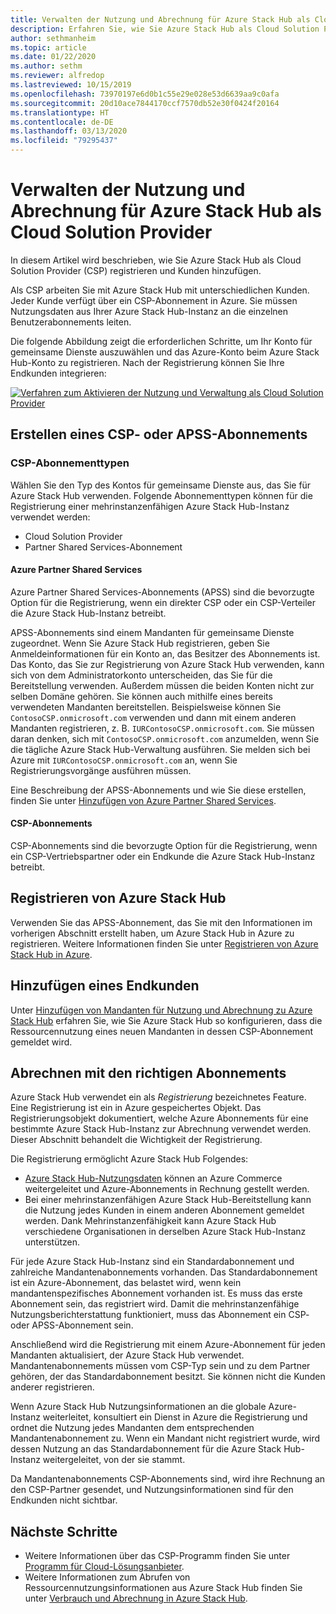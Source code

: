 ```yaml
---
title: Verwalten der Nutzung und Abrechnung für Azure Stack Hub als Cloud Solution Provider
description: Erfahren Sie, wie Sie Azure Stack Hub als Cloud Solution Provider (CSP) registrieren und Kunden für die Abrechnung hinzufügen.
author: sethmanheim
ms.topic: article
ms.date: 01/22/2020
ms.author: sethm
ms.reviewer: alfredop
ms.lastreviewed: 10/15/2019
ms.openlocfilehash: 73970197e6d0b1c55e29e028e53d6639aa9c0afa
ms.sourcegitcommit: 20d10ace7844170ccf7570db52e30f0424f20164
ms.translationtype: HT
ms.contentlocale: de-DE
ms.lasthandoff: 03/13/2020
ms.locfileid: "79295437"
---
```

# <a name="manage-usage-and-billing-for-azure-stack-hub-as-a-cloud-solution-provider"></a>Verwalten der Nutzung und Abrechnung für Azure Stack Hub als Cloud Solution Provider

In diesem Artikel wird beschrieben, wie Sie Azure Stack Hub als Cloud Solution Provider (CSP) registrieren und Kunden hinzufügen.

Als CSP arbeiten Sie mit Azure Stack Hub mit unterschiedlichen Kunden. Jeder Kunde verfügt über ein CSP-Abonnement in Azure. Sie müssen Nutzungsdaten aus Ihrer Azure Stack Hub-Instanz an die einzelnen Benutzerabonnements leiten.

Die folgende Abbildung zeigt die erforderlichen Schritte, um Ihr Konto für gemeinsame Dienste auszuwählen und das Azure-Konto beim Azure Stack Hub-Konto zu registrieren. Nach der Registrierung können Sie Ihre Endkunden integrieren:

[![Verfahren zum Aktivieren der Nutzung und Verwaltung als Cloud Solution Provider](media/azure-stack-add-manage-billing-as-a-csp/process-add-useage-as-a-csp.png "Verfahren zum Aktivieren der Nutzung und Verwaltung als Cloud Solution Provider")](media/azure-stack-add-manage-billing-as-a-csp/process-add-useage-as-a-csp.png#lightbox)

## <a name="create-a-csp-or-apss-subscription"></a>Erstellen eines CSP- oder APSS-Abonnements

### <a name="csp-subscription-types"></a>CSP-Abonnementtypen

Wählen Sie den Typ des Kontos für gemeinsame Dienste aus, das Sie für Azure Stack Hub verwenden. Folgende Abonnementtypen können für die Registrierung einer mehrinstanzenfähigen Azure Stack Hub-Instanz verwendet werden:

- Cloud Solution Provider
- Partner Shared Services-Abonnement

#### <a name="azure-partner-shared-services"></a>Azure Partner Shared Services

Azure Partner Shared Services-Abonnements (APSS) sind die bevorzugte Option für die Registrierung, wenn ein direkter CSP oder ein CSP-Verteiler die Azure Stack Hub-Instanz betreibt.

APSS-Abonnements sind einem Mandanten für gemeinsame Dienste zugeordnet. Wenn Sie Azure Stack Hub registrieren, geben Sie Anmeldeinformationen für ein Konto an, das Besitzer des Abonnements ist. Das Konto, das Sie zur Registrierung von Azure Stack Hub verwenden, kann sich von dem Administratorkonto unterscheiden, das Sie für die Bereitstellung verwenden. Außerdem müssen die beiden Konten nicht zur selben Domäne gehören. Sie können auch mithilfe eines bereits verwendeten Mandanten bereitstellen. Beispielsweise können Sie `ContosoCSP.onmicrosoft.com` verwenden und dann mit einem anderen Mandanten registrieren, z. B. `IURContosoCSP.onmicrosoft.com`. Sie müssen daran denken, sich mit `ContosoCSP.onmicrosoft.com` anzumelden, wenn Sie die tägliche Azure Stack Hub-Verwaltung ausführen. Sie melden sich bei Azure mit `IURContosoCSP.onmicrosoft.com` an, wenn Sie Registrierungsvorgänge ausführen müssen.

Eine Beschreibung der APSS-Abonnements und wie Sie diese erstellen, finden Sie unter [Hinzufügen von Azure Partner Shared Services](/partner-center/shared-services).

#### <a name="csp-subscriptions"></a>CSP-Abonnements

CSP-Abonnements sind die bevorzugte Option für die Registrierung, wenn ein CSP-Vertriebspartner oder ein Endkunde die Azure Stack Hub-Instanz betreibt.

## <a name="register-azure-stack-hub"></a>Registrieren von Azure Stack Hub

Verwenden Sie das APSS-Abonnement, das Sie mit den Informationen im vorherigen Abschnitt erstellt haben, um Azure Stack Hub in Azure zu registrieren. Weitere Informationen finden Sie unter [Registrieren von Azure Stack Hub in Azure](azure-stack-registration.md).

## <a name="add-end-customer"></a>Hinzufügen eines Endkunden

Unter [Hinzufügen von Mandanten für Nutzung und Abrechnung zu Azure Stack Hub](azure-stack-csp-howto-register-tenants.md) erfahren Sie, wie Sie Azure Stack Hub so konfigurieren, dass die Ressourcennutzung eines neuen Mandanten in dessen CSP-Abonnement gemeldet wird.

## <a name="charge-the-right-subscriptions"></a>Abrechnen mit den richtigen Abonnements

Azure Stack Hub verwendet ein als *Registrierung* bezeichnetes Feature. Eine Registrierung ist ein in Azure gespeichertes Objekt. Das Registrierungsobjekt dokumentiert, welche Azure Abonnements für eine bestimmte Azure Stack Hub-Instanz zur Abrechnung verwendet werden. Dieser Abschnitt behandelt die Wichtigkeit der Registrierung.

Die Registrierung ermöglicht Azure Stack Hub Folgendes:

- [Azure Stack Hub-Nutzungsdaten](azure-stack-billing-and-chargeback.md) können an Azure Commerce weitergeleitet und Azure-Abonnements in Rechnung gestellt werden.
- Bei einer mehrinstanzenfähigen Azure Stack Hub-Bereitstellung kann die Nutzung jedes Kunden in einem anderen Abonnement gemeldet werden. Dank Mehrinstanzenfähigkeit kann Azure Stack Hub verschiedene Organisationen in derselben Azure Stack Hub-Instanz unterstützen.

Für jede Azure Stack Hub-Instanz sind ein Standardabonnement und zahlreiche Mandantenabonnements vorhanden. Das Standardabonnement ist ein Azure-Abonnement, das belastet wird, wenn kein mandantenspezifisches Abonnement vorhanden ist. Es muss das erste Abonnement sein, das registriert wird. Damit die mehrinstanzenfähige Nutzungsberichterstattung funktioniert, muss das Abonnement ein CSP- oder APSS-Abonnement sein.

Anschließend wird die Registrierung mit einem Azure-Abonnement für jeden Mandanten aktualisiert, der Azure Stack Hub verwendet. Mandantenabonnements müssen vom CSP-Typ sein und zu dem Partner gehören, der das Standardabonnement besitzt. Sie können nicht die Kunden anderer registrieren.

Wenn Azure Stack Hub Nutzungsinformationen an die globale Azure-Instanz weiterleitet, konsultiert ein Dienst in Azure die Registrierung und ordnet die Nutzung jedes Mandanten dem entsprechenden Mandantenabonnement zu. Wenn ein Mandant nicht registriert wurde, wird dessen Nutzung an das Standardabonnement für die Azure Stack Hub-Instanz weitergeleitet, von der sie stammt.

Da Mandantenabonnements CSP-Abonnements sind, wird ihre Rechnung an den CSP-Partner gesendet, und Nutzungsinformationen sind für den Endkunden nicht sichtbar.

## <a name="next-steps"></a>Nächste Schritte

- Weitere Informationen über das CSP-Programm finden Sie unter [Programm für Cloud-Lösungsanbieter](https://partner.microsoft.com/solutions/microsoft-cloud-solutions).
- Weitere Informationen zum Abrufen von Ressourcennutzungsinformationen aus Azure Stack Hub finden Sie unter [Verbrauch und Abrechnung in Azure Stack Hub](azure-stack-billing-and-chargeback.md).
